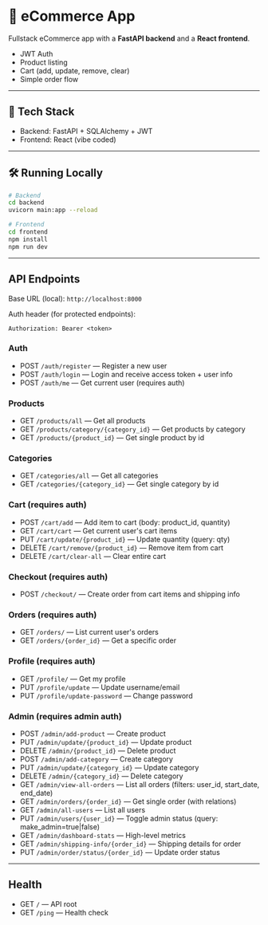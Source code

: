 # 🛒 eCommerce App

Fullstack eCommerce app with a **FastAPI backend** and a **React frontend**.

- JWT Auth
- Product listing
- Cart (add, update, remove, clear)
- Simple order flow

---

## 🚀 Tech Stack

- Backend: FastAPI + SQLAlchemy + JWT
- Frontend: React (vibe coded)

---

## 🛠 Running Locally

```bash
# Backend
cd backend
uvicorn main:app --reload

# Frontend
cd frontend
npm install
npm run dev
```

---

## API Endpoints

Base URL (local): `http://localhost:8000`

Auth header (for protected endpoints):

```http
Authorization: Bearer <token>
```

### Auth
- POST `/auth/register` — Register a new user
- POST `/auth/login` — Login and receive access token + user info
- POST `/auth/me` — Get current user (requires auth)

### Products
- GET `/products/all` — Get all products
- GET `/products/category/{category_id}` — Get products by category
- GET `/products/{product_id}` — Get single product by id

### Categories
- GET `/categories/all` — Get all categories
- GET `/categories/{category_id}` — Get single category by id

### Cart (requires auth)
- POST `/cart/add` — Add item to cart (body: product_id, quantity)
- GET `/cart/cart` — Get current user's cart items
- PUT `/cart/update/{product_id}` — Update quantity (query: qty)
- DELETE `/cart/remove/{product_id}` — Remove item from cart
- DELETE `/cart/clear-all` — Clear entire cart

### Checkout (requires auth)
- POST `/checkout/` — Create order from cart items and shipping info

### Orders (requires auth)
- GET `/orders/` — List current user's orders
- GET `/orders/{order_id}` — Get a specific order

### Profile (requires auth)
- GET `/profile/` — Get my profile
- PUT `/profile/update` — Update username/email
- PUT `/profile/update-password` — Change password

### Admin (requires admin auth)
- POST `/admin/add-product` — Create product
- PUT `/admin/update/{product_id}` — Update product
- DELETE `/admin/{product_id}` — Delete product
- POST `/admin/add-category` — Create category
- PUT `/admin/update/{category_id}` — Update category
- DELETE `/admin/{category_id}` — Delete category
- GET `/admin/view-all-orders` — List all orders (filters: user_id, start_date, end_date)
- GET `/admin/orders/{order_id}` — Get single order (with relations)
- GET `/admin/all-users` — List all users
- PUT `/admin/users/{user_id}` — Toggle admin status (query: make_admin=true|false)
- GET `/admin/dashboard-stats` — High-level metrics
- GET `/admin/shipping-info/{order_id}` — Shipping details for order
- PUT `/admin/order/status/{order_id}` — Update order status

---

## Health
- GET `/` — API root
- GET `/ping` — Health check
